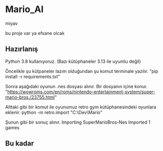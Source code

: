 # Mario_AI
miyav

bu proje var ya efsane olcak


Hazırlanış
------------------------------------------------
Python 3.8 kullanıyoruz. (Bazı kütüphaneler 3.13 ile uyumlu değil)

Öncelikle şu kütpaneler lazım olduğundan şu komut terminale yazılır.
"pip install -r requirements.txt"

Sonra aşağıdaki oyunun .nes dosyası alınır. Bir dosyanın içine konur.
"https://wowroms.com/en/roms/nintendo-entertainment-system/super-mario-bros./23755.html"

Alttaki gibi bir komut ile oyunumuz retro gym kütüphanesindeki oyunlara eklenir.
python -m retro.import "C:\Dev\Mario"

Şunun gibi bir sonuç alınır.
Importing SuperMarioBros-Nes
Imported 1 games

Bu kadar
------------------------------------------------


